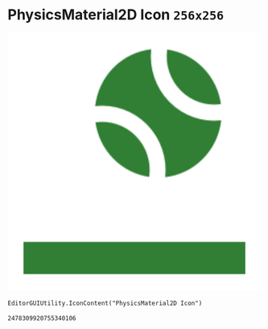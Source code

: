 # PhysicsMaterial2D Icon `256x256`
<img src="/img/PhysicsMaterial2D%20Icon.png" width=512 height=512>

``` CSharp
EditorGUIUtility.IconContent("PhysicsMaterial2D Icon")
```
```
2478309920755340106
```
